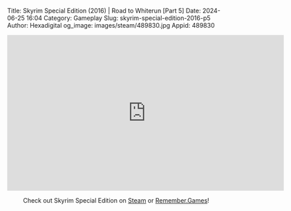 Title: Skyrim Special Edition (2016) | Road to Whiterun [Part 5]
Date: 2024-06-25 16:04
Category: Gameplay
Slug: skyrim-special-edition-2016-p5
Author: Hexadigital
og_image: images/steam/489830.jpg
Appid: 489830

<center><iframe src="https://www.youtube.com/embed/PeddW2N52h4?feature=oembed" allow="accelerometer; autoplay; encrypted-media; gyroscope; picture-in-picture" width="640" height="360" frameborder="0"></iframe>

Check out Skyrim Special Edition on [Steam](https://store.steampowered.com/app/489830/?curator_clanid=34633900) or [Remember.Games](https://remember.games/game/164/the-elder-scrolls-v-skyrim-special-edition/)!</center>